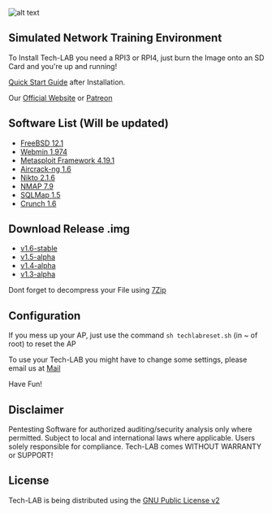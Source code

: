 ![alt text](https://github.com/Tech-LAB-Project/Tech-LAB/blob/main/logo_white_large.png "Tech-LAB Logo ©2021 Tech-LAB-Project")


## Simulated Network Training Environment

To Install Tech-LAB you need a RPI3 or RPI4, just burn the Image onto an SD Card and you're up and running!

[Quick Start Guide](https://venngage.net/ps/g2mHoPOLVH4/tech-lab-quick-start-guide) after Installation.

Our [Official Website](https://techlabproject.org) or [Patreon](https://patreon.com/techlabproject)


## Software List (Will be updated)

- [FreeBSD 12.1](https://freebsd.org/)
- [Webmin 1.974](https://webmin.com/)
- [Metasploit Framework 4.19.1](https://metasploit.com/)
- [Aircrack-ng 1.6](https://aircrack-ng.org/)
- [Nikto 2.1.6](https://github.com/sullo/nikto/)
- [NMAP 7.9](https://nmap.org/)
- [SQLMap 1.5](https://sqlmap.org/)
- [Crunch 1.6](https://sourceforge.net/projects/crunch-wordlist/)


## Download Release .img
- [v1.6-stable](https://anonfiles.com/ZfN5o5ybu8/Tech-LAB-1.6-RELEASE-STABLE-RPI3_7z)
- [v1.5-alpha](https://anonfiles.com/H5u1mdybud/Tech-LAB-1.5-ALPHA-RPI3_7z)
- [v1.4-alpha](https://anonfiles.com/l5q4b2x4u9/Tech-LAB-1.4-ALPHA-RPI3_7z)
- [v1.3-alpha](https://anonfiles.com/V4keU3w9u7/Tech-LAB-1.3-ALPHA-RPI3_7z)

Dont forget to decompress your File using [7Zip](https://7zip.org)


## Configuration

If you mess up your AP, just use the command `sh techlabreset.sh` (in ~ of root) to reset the AP

To use your Tech-LAB you might have to change some settings, please email us at [Mail](mailto:bugs@techlabproject.org)

Have Fun!


## Disclaimer

Pentesting Software for authorized auditing/security analysis only where permitted. Subject to local and international laws where applicable. Users solely responsible for compliance. Tech-LAB comes WITHOUT WARRANTY or SUPPORT!


## License
Tech-LAB is being distributed using the [GNU Public License v2](https://www.gnu.org/licenses/old-licenses/gpl-2.0.html)
